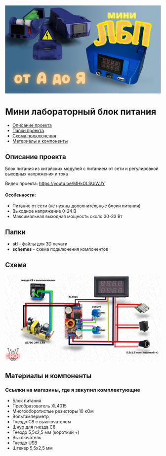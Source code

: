 ![PROJECT_PHOTO](https://github.com/DaenShow/LBP/blob/main/LBP.png)
# Мини лабораторный блок питания
* [Описание проекта](#chapter-0)
* [Папки проекта](#chapter-1)
* [Схема подключения](#chapter-2)
* [Материалы и компоненты](#chapter-3)

<a id="chapter-0"></a>
## Описание проекта
Блок питания из китайских модулей с питанием от сети и регулировкой выходных напряжения и тока  

Видео проекта: https://youtu.be/MHkOLSUiWJY
   
#### Особенности:
- Питание от сети (не нужны дополнительные блоки питания)
- Выходное напряжение 0-24 В
- Максимальная выходная мощность около 30-33 Вт

<a id="chapter-1"></a>
## Папки
- **stl** - файлы для 3D печати
- **schemes** - схема подключения компонентов

<a id="chapter-2"></a>
## Схема
![SCHEME](https://github.com/DaenShow/LBP/blob/main/schemes/schema.jpg)

<a id="chapter-3"></a>
## Материалы и компоненты
### Ссылки на магазины, где я звкупил комплектующие
- Блок питания 
- Преобразователь XL4015 
- Многооборотистые резисторы 10 кОм 
- Вольтамперметр 
- Гнездо C8 с выключателем
- Шнур для гнезда C8 
- Гнездо 5,5х2,5 мм (короткий +) 
- Выключатель
- Гнездо USB 
- Штекер 5,5х2,5 мм 
